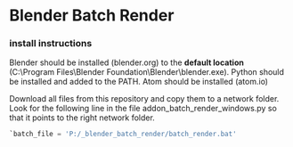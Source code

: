 # Blender Batch Render

### install instructions

Blender should be installed (blender.org) to the **default location** (C:\Program Files\Blender Foundation\Blender\blender.exe).
Python should be installed and added to the PATH. Atom should be installed (atom.io)

Download all files from this repository and copy them to a network folder. Look for the following line in the file addon_batch_render_windows.py so that it points to the right network folder.
```python
`batch_file = 'P:/_blender_batch_render/batch_render.bat'
```
